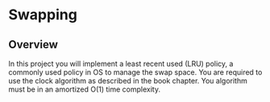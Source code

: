 # Swapping

## Overview

In this project you will implement a least recent used (LRU) policy, a commonly used policy in OS to manage the swap space. You are required to use the clock algorithm as described in the book chapter. You algorithm must be in an amortized O(1) time complexity.
